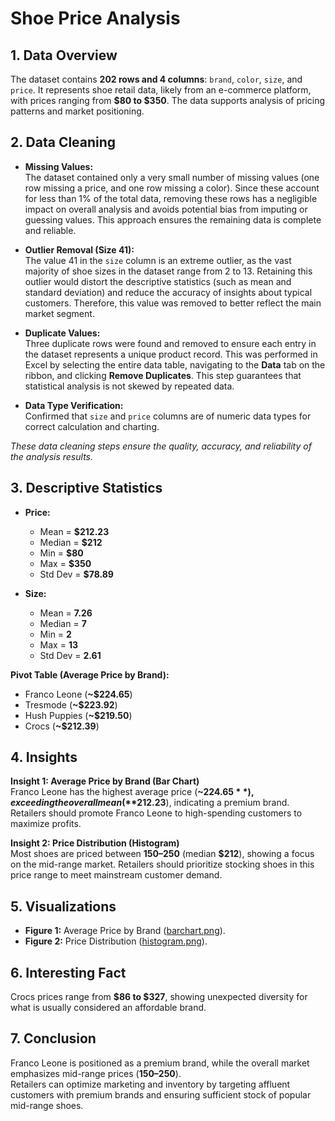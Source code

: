 # Shoe Price Analysis 

## 1. Data Overview

The dataset contains **202 rows and 4 columns**: `brand`, `color`, `size`, and `price`. It represents shoe retail data, likely from an e-commerce platform, with prices ranging from **$80 to $350**. The data supports analysis of pricing patterns and market positioning.



## 2. Data Cleaning

- **Missing Values:**  
  The dataset contained only a very small number of missing values (one row missing a price, and one row missing a color). Since these account for less than 1% of the total data, removing these rows has a negligible impact on overall analysis and avoids potential bias from imputing or guessing values. This approach ensures the remaining data is complete and reliable.

- **Outlier Removal (Size 41):**  
  The value 41 in the `size` column is an extreme outlier, as the vast majority of shoe sizes in the dataset range from 2 to 13. Retaining this outlier would distort the descriptive statistics (such as mean and standard deviation) and reduce the accuracy of insights about typical customers. Therefore, this value was removed to better reflect the main market segment.

- **Duplicate Values:**  
  Three duplicate rows were found and removed to ensure each entry in the dataset represents a unique product record. This was performed in Excel by selecting the entire data table, navigating to the **Data** tab on the ribbon, and clicking **Remove Duplicates**. This step guarantees that statistical analysis is not skewed by repeated data.

- **Data Type Verification:**  
  Confirmed that `size` and `price` columns are of numeric data types for correct calculation and charting.

*These data cleaning steps ensure the quality, accuracy, and reliability of the analysis results.*



## 3. Descriptive Statistics

- **Price:**  
  - Mean = **$212.23**
  - Median = **$212**
  - Min = **$80**
  - Max = **$350**
  - Std Dev = **$78.89**

- **Size:**  
  - Mean = **7.26**
  - Median = **7**
  - Min = **2**
  - Max = **13**
  - Std Dev = **2.61**

**Pivot Table (Average Price by Brand):**  
- Franco Leone (**~$224.65**)  
- Tresmode (**~$223.92**)  
- Hush Puppies (**~$219.50**)  
- Crocs (**~$212.39**)



## 4. Insights

**Insight 1: Average Price by Brand (Bar Chart)**  
Franco Leone has the highest average price (**~$224.65**), exceeding the overall mean (**$212.23**), indicating a premium brand. Retailers should promote Franco Leone to high-spending customers to maximize profits.

**Insight 2: Price Distribution (Histogram)**  
Most shoes are priced between **$150–$250** (median **$212**), showing a focus on the mid-range market. Retailers should prioritize stocking shoes in this price range to meet mainstream customer demand.



## 5. Visualizations

- **Figure 1:** Average Price by Brand ([barchart.png](https://github.com/thynguyen1120/MIS-311/edit/main/README.md#:~:text=README.md-,barchart,-.png)).
- **Figure 2:** Price Distribution ([histogram.png](https://github.com/thynguyen1120/MIS-311/edit/main/README.md#:~:text=barchart.png-,histogram,-.png)).



## 6. Interesting Fact

Crocs prices range from **$86 to $327**, showing unexpected diversity for what is usually considered an affordable brand.



## 7. Conclusion

Franco Leone is positioned as a premium brand, while the overall market emphasizes mid-range prices (**$150–$250**).  
Retailers can optimize marketing and inventory by targeting affluent customers with premium brands and ensuring sufficient stock of popular mid-range shoes.


